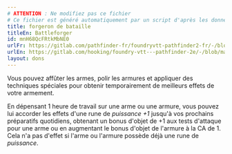 ```yaml
---
# ATTENTION : Ne modifiez pas ce fichier
# Ce fichier est généré automatiquement par un script d'après les données du module Foundry VTT officiel et de sa traduction
title: forgeron de bataille
titleEn: Battleforger
id: mnH68QcFRtkMbNE0
urlFr: https://gitlab.com/pathfinder-fr/foundryvtt-pathfinder2-fr/-/blob/master/data/feats/mnH68QcFRtkMbNE0.htm
urlEn: https://gitlab.com/hooking/foundry-vtt---pathfinder-2e/-/blob/master/packs/data/feats.db/battleforger.json
layout: dons
---
```

Vous pouvez affûter les armes, polir les armures et appliquer des techniques spéciales pour obtenir temporairement de meilleurs effets de votre armement.

En dépensant 1 heure de travail sur une arme ou une armure, vous pouvez lui accorder les effets d'une rune de  *puissance +1* jusqu'à vos prochains préparatifs quotidiens, obtenant un bonus d'objet de +1 aux tests d'attaque pour une arme ou en augmentant le bonus d'objet de l'armure à la CA de 1. Cela n'a pas d'effet si l'arme ou l'armure possède déjà une rune de *puissance*.
